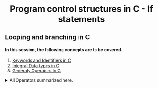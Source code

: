 <h1 align=center>Program control structures in C - If statements</h1>

## Looping and branching in C
#### In this session, the following concepts are to be covered. 
1. [Keywords and Identifiers in C](https://publications.gbdirect.co.uk//c_book/chapter2/keywords_and_identifiers.html)
2. [Integral Data types in C](https://publications.gbdirect.co.uk//c_book/chapter2/integral_types.html)
3. [ Generaly Operators in C](https://www.studytonight.com/c/operators-in-c.php)
<details>
<summary>All Operators summarized here.</summary>
<ul>
<li>Arithmetic Operators</li>
<li>Relational Operators</li>
<li>Logical Operators</li>
<li>Bitwise Operators</li>
<li>Assignment Operators</li>
<li>Arithmetic Operators</li>
<li>Arithmetic Operators</li>
<li>Arithmetic Operators</li>
</ul>
</details>